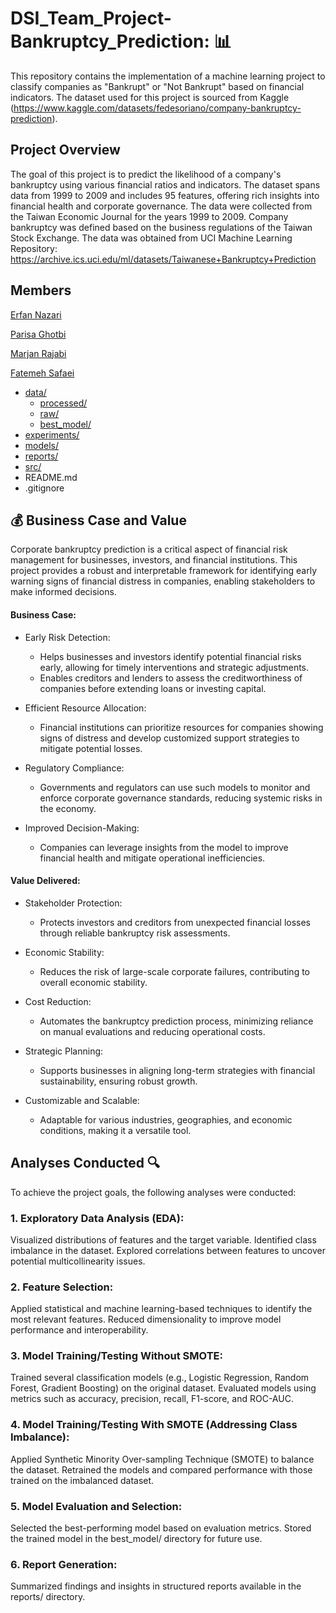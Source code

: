 # DSI_Team_Project-Bankruptcy_Prediction: :bar_chart:

This repository contains the implementation of a machine learning project to classify companies as "Bankrupt" or "Not Bankrupt" based on financial indicators. The dataset used for this project is sourced from Kaggle (https://www.kaggle.com/datasets/fedesoriano/company-bankruptcy-prediction).

## Project Overview
The goal of this project is to predict the likelihood of a company's bankruptcy using various financial ratios and indicators. The dataset spans data from 1999 to 2009 and includes 95 features, offering rich insights into financial health and corporate governance.
The data were collected from the Taiwan Economic Journal for the years 1999 to 2009. Company bankruptcy was defined based on the business regulations of the Taiwan Stock Exchange. The data was obtained from UCI Machine Learning Repository: https://archive.ics.uci.edu/ml/datasets/Taiwanese+Bankruptcy+Prediction



## Members
[Erfan Nazari](https://github.com/Erfan-Nazari)

[Parisa Ghotbi](https://github.com/Parisaghotbi) 

[Marjan Rajabi](https://github.com/marjanrajabi437)

[Fatemeh Safaei](https://github.com/Safaei-Fatemeh)



- [data/](https://github.com/Erfan-Nazari/DSI_Team_Project-Bankruptcy_Prediction/tree/main/data)
  - [processed/](https://github.com/Erfan-Nazari/DSI_Team_Project-Bankruptcy_Prediction/tree/main/data/processed)
  - [raw/](https://github.com/Erfan-Nazari/DSI_Team_Project-Bankruptcy_Prediction/tree/main/data/raw)
  - [best_model/](https://github.com/Erfan-Nazari/DSI_Team_Project-Bankruptcy_Prediction/tree/main/data/best_model)
- [experiments/](https://github.com/Erfan-Nazari/DSI_Team_Project-Bankruptcy_Prediction/tree/main/experiments)
- [models/](models)
- [reports/](reports)
- [src/](src)
- README.md
- .gitignore



## :moneybag: Business Case and Value

Corporate bankruptcy prediction is a critical aspect of financial risk management for businesses, investors, and financial institutions. This project provides a robust and interpretable framework for identifying early warning signs of financial distress in companies, enabling stakeholders to make informed decisions.





#### Business Case:

- Early Risk Detection:

  - Helps businesses and investors identify potential financial risks early, allowing for timely interventions and strategic adjustments.
  - Enables creditors and lenders to assess the creditworthiness of companies before extending loans or investing capital.

- Efficient Resource Allocation:

  - Financial institutions can prioritize resources for companies showing signs of distress and develop customized support strategies to mitigate potential losses.

- Regulatory Compliance:

  - Governments and regulators can use such models to monitor and enforce corporate governance standards, reducing systemic risks in the economy.

- Improved Decision-Making:

  - Companies can leverage insights from the model to improve financial health and mitigate operational inefficiencies.

#### Value Delivered: 

- Stakeholder Protection:

  - Protects investors and creditors from unexpected financial losses through reliable bankruptcy risk assessments.

- Economic Stability:

  - Reduces the risk of large-scale corporate failures, contributing to overall economic stability.

- Cost Reduction:

  - Automates the bankruptcy prediction process, minimizing reliance on manual evaluations and reducing operational costs.

- Strategic Planning:

  - Supports businesses in aligning long-term strategies with financial sustainability, ensuring robust growth.

- Customizable and Scalable:

  - Adaptable for various industries, geographies, and economic conditions, making it a versatile tool.

## Analyses Conducted :mag:

To achieve the project goals, the following analyses were conducted:

### 1. Exploratory Data Analysis (EDA):

Visualized distributions of features and the target variable.
Identified class imbalance in the dataset.
Explored correlations between features to uncover potential multicollinearity issues.

### 2. Feature Selection:

Applied statistical and machine learning-based techniques to identify the most relevant features.
Reduced dimensionality to improve model performance and interoperability.

### 3. Model Training/Testing Without SMOTE:

Trained several classification models (e.g., Logistic Regression, Random Forest, Gradient Boosting) on the original dataset.
Evaluated models using metrics such as accuracy, precision, recall, F1-score, and ROC-AUC.

### 4. Model Training/Testing With SMOTE (Addressing Class Imbalance):

Applied Synthetic Minority Over-sampling Technique (SMOTE) to balance the dataset.
Retrained the models and compared performance with those trained on the imbalanced dataset.

### 5. Model Evaluation and Selection:

Selected the best-performing model based on evaluation metrics.
Stored the trained model in the best_model/ directory for future use.

### 6. Report Generation:

Summarized findings and insights in structured reports available in the reports/ directory.

